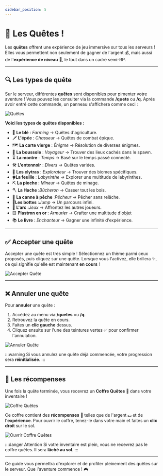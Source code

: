 ```yaml
---
sidebar_position: 5
---
```


# 🏁 Les Quêtes ! 

Les **quêtes** offrent une expérience de jeu immersive sur tous les serveurs ! Elles vous permettent non seulement de gagner de l'argent 💰, mais aussi de l'**expérience de niveau** 🧠, le tout dans un cadre semi-RP.

---

## 🔍 Les types de quête

Sur le serveur, différentes **quêtes** sont disponibles pour pimenter votre aventure ! Vous pouvez les consulter via la commande **/quete** ou **/q**. Après avoir entré cette commande, un panneau s'affichera comme ceci :

![Quêtes](<img width="336" height="247" alt="image" src="https://github.com/user-attachments/assets/2468d073-6692-42d5-8a8a-ec6e3154f21b" />
)

__Voici les types de quêtes disponibles :__

- 🌾 **Le blé** : _Farming_ → Quêtes d'agriculture.
- 🗡️ **L'épée** : _Chasseur_ → Quêtes de combat épique.
- 🗺️ **La carte vierge** : _Énigme_ → Résolution de diverses énigmes.
- 🧭 **La boussole** : _Voyageur_ → Trouver des lieux cachés dans le spawn.
- ⏳ **La montre** : _Temps_ → Basé sur le temps passé connecté.
- 🛠️ **L'entonnoir** : _Divers_ → Quêtes variées.
- 🛬 **Les elytras** : _Explorateur_ → Trouver des biomes spécifiques.
- 🍀**La feuille**  : _Labyrinthe_ → Explorer une multitude de labyrinthes.
- ⛏️ **La pioche** : _Mineur_ → Quêtes de minage.
- 🪓 **La Hache** :_Bûcheron_ → Casser tout les bois.
- 🎣 **La canne à pêche** :_Pêcheur_ → Pêcher sans relâche.
- 👟**Les bottes** :_Jump_ → Un parcours infini.
- 🏹 **L'arc** :_Jeux_ → Affrontez les autres joueurs.
- 🟨 **Plastron en or** : _Armurier_ → Crafter une multitude d'objet
- 📚 **Le livre** : _Enchanteur_ → Gagner une infinité d'expérience.

---

## ✅ Accepter une quête

Accepter une quête est très simple ! Sélectionnez un thème parmi ceux proposés, puis cliquez sur une quête. Lorsque vous l'activez, elle brillera ✨, ce qui signifie qu'elle est maintenant **en cours** !

![Accepter Quête](/img/quest/image.png)

---

## ❌ Annuler une quête

Pour **annuler** une quête :

1. Accédez au menu via **/quetes** ou **/q**.
2. Retrouvez la quête en cours.
3. Faites un **clic gauche** dessus.
4. Cliquez ensuite sur l'une des teintures vertes ✅ pour confirmer l'annulation.

![Annuler Quête](/img/quest/cancelquest.png)

:::warning
Si vous annulez une quête déjà commencée, votre progression sera **réinitialisée**.
:::

---

## 🎁 Les récompenses

Une fois la quête terminée, vous recevrez un **Coffre Quêtes** 🧳 dans votre inventaire !

![Coffre Quêtes](/img/quest/chestquest.png)

Ce coffre contient des **récompenses** 💎 telles que de l'argent 💵 et de l'**expérience**. Pour ouvrir le coffre, tenez-le dans votre main et faites un **clic droit** sur le sol.

![Ouvrir Coffre Quêtes](/img/quest/openchestquest.gif)

:::danger Attention
Si votre inventaire est plein, vous ne recevrez pas le coffre quêtes. Il sera **lâché au sol**.
:::

---

Ce guide vous permettra d'explorer et de profiter pleinement des quêtes sur le serveur. Que l'aventure commence ! 🎮
